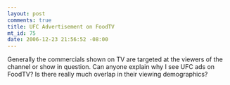 ```yaml
--- 
layout: post
comments: true
title: UFC Advertisement on FoodTV
mt_id: 75
date: 2006-12-23 21:56:52 -08:00
---
```

Generally the commercials shown on TV are targeted at the viewers of the channel or show in question.  Can anyone explain why I see UFC ads on FoodTV?  Is there really much overlap in their viewing demographics?
